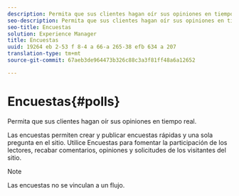 ```yaml
---
description: Permita que sus clientes hagan oír sus opiniones en tiempo real.
seo-description: Permita que sus clientes hagan oír sus opiniones en tiempo real.
seo-title: Encuestas
solution: Experience Manager
title: Encuestas
uuid: 19264 eb 2-53 f 8-4 a 66-a 265-38 efb 634 a 207
translation-type: tm+mt
source-git-commit: 67aeb3de964473b326c88c3a3f81ff48a6a12652

---
```



# Encuestas{#polls}

Permita que sus clientes hagan oír sus opiniones en tiempo real.

Las encuestas permiten crear y publicar encuestas rápidas y una sola pregunta en el sitio. Utilice Encuestas para fomentar la participación de los lectores, recabar comentarios, opiniones y solicitudes de los visitantes del sitio.

>[!NOTE]
>
>Las encuestas no se vinculan a un flujo.

